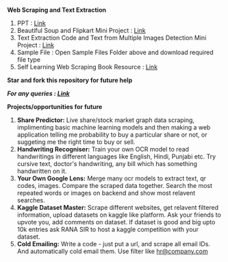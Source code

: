 **Web Scraping and Text Extraction**

1.  PPT  :    <a href="https://github.com/gurtaransingh/scraping/blob/main/Introduction%20to%20Web%20Scraping%20%26%20Text%20Extraction.pdf">Link</a>
2.  Beautiful Soup and Flipkart Mini Project :    <a href="https://colab.research.google.com/drive/1F8YhzNtJy3R74ha-DCj4YEieh8a7kgRX?usp=sharing">Link</a>
3.  Text Extraction Code and Text from Multiple Images Detection Mini Project  :    <a href="https://colab.research.google.com/drive/1uxceySMTOS5PWxDgAKhdVmWeSu5mdJo4?usp=sharing">Link</a>
4.  Sample File  :    Open Sample Files Folder above and download required file type 
5.  Self Learning Web Scraping Book Resource  :    <a href="https://github.com/gurtaransingh/scraping/blob/main/Web%20Scraping%20with%20Python%2C%202nd%20Edition.pdf">Link</a>

**Star and fork this repository for future help**

_**For any queries  :  <a href="https://Wa.me/+919316501336">Link</a>**_

**Projects/opportunities for future**
1.  **Share Predictor:**  Live share/stock market graph data scraping, implimenting basic machine learning models and then making a web application telling me probability to buy a particular share or not, or suggeting me the right time to buy or sell.
2.  **Handwriting Recogniser:**  Train your own OCR model to read handwritings in different languages like English, Hindi, Punjabi etc. Try cursive text, doctor's handwriting, any bill which has something handwritten on it.
3.  **Your Own Google Lens:**  Merge many ocr models to extract text, qr codes, images. Compare the scraped data together. Search the most repeated words or images on backend and show most relavent searches.
4.  **Kaggle Dataset Master:**  Scrape different websites, get relavent filtered information, upload datasets on kaggle like platform. Ask your friends to upvote you, add comments on dataset. If dataset is good and big upto 10k entries ask RANA SIR to host a kaggle competition with your dataset.
5.  **Cold Emailing:**  Write a code - just put a url, and scrape all email IDs. And automatically cold email them. Use filter like hr@company.com 
